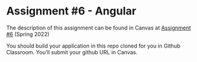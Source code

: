 # Assignment #6 - Angular

The description of this assignment can be found in Canvas at [Assignment #6](https://canvas.harvard.edu/courses/96093/assignments/551420) (Spring 2022)

You should build your application in this repo cloned for you in Github Classroom. You'll submit your github URL in Canvas.
